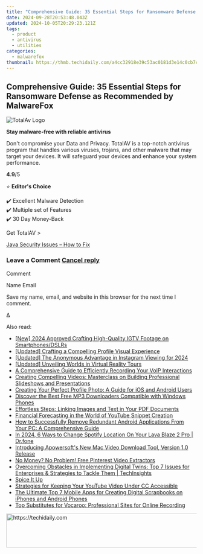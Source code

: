 ```yaml
---
title: "Comprehensive Guide: 35 Essential Steps for Ransomware Defense as Recommended by MalwareFox"
date: 2024-09-28T20:53:48.043Z
updated: 2024-10-05T20:29:23.121Z
tags:
  - product
  - antivirus
  - utilities
categories:
  - malwarefox
thumbnail: https://thmb.techidaily.com/a4cc32918e39c53ac0181d3e14c0cb7c5573f6c68460130a6a8de8214128380d.jpg
---
```


## Comprehensive Guide: 35 Essential Steps for Ransomware Defense as Recommended by MalwareFox

![TotalAv Logo](https://www.malwarefox.com/wp-content/uploads/2024/02/totalav-svg.webp "totalav-svg")

**Stay malware-free with reliable antivirus**

Don't compromise your Data and Privacy. TotalAV is a top-notch antivirus program that handles various viruses, trojans, and other malware that may target your devices. It will safeguard your devices and enhance your system performance.

**4.9**/5

⭐ **Editor's Choice**

✔️ Excellent Malware Detection  
✔️ Multiple set of Features  
✔️ 30 Day Money-Back

[](https://tools.techidaily.com/malwarefox/products/) Get TotalAV > 

[Java Security Issues – How to Fix](https://tools.techidaily.com/malwarefox/products/)

### Leave a Comment [Cancel reply](https://tools.techidaily.com/malwarefox/products/)

Comment

Name Email 

Save my name, email, and website in this browser for the next time I comment.

Δ

<ins class="adsbygoogle"
     style="display:block"
     data-ad-format="autorelaxed"
     data-ad-client="ca-pub-7571918770474297"
     data-ad-slot="1223367746"></ins>

<ins class="adsbygoogle"
     style="display:block"
     data-ad-client="ca-pub-7571918770474297"
     data-ad-slot="8358498916"
     data-ad-format="auto"
     data-full-width-responsive="true"></ins>

<span class="atpl-alsoreadstyle">Also read:</span>
<div><ul>
<li><a href="https://instagram-video-files.techidaily.com/new-2024-approved-crafting-high-quality-igtv-footage-on-smartphonesdslrs/"><u>[New] 2024 Approved Crafting High-Quality IGTV Footage on Smartphones/DSLRs</u></a></li>
<li><a href="https://facebook-clips.techidaily.com/updated-crafting-a-compelling-profile-visual-experience/"><u>[Updated] Crafting a Compelling Profile Visual Experience</u></a></li>
<li><a href="https://instagram-clips.techidaily.com/updated-the-anonymous-advantage-in-instagram-viewing-for-2024/"><u>[Updated] The Anonymous Advantage in Instagram Viewing for 2024</u></a></li>
<li><a href="https://some-skills.techidaily.com/updated-unveiling-worlds-in-virtual-reality-tours/"><u>[Updated] Unveiling Worlds in Virtual Reality Tours</u></a></li>
<li><a href="https://discover-comparisons.techidaily.com/a-comprehensive-guide-to-efficiently-recording-your-voip-interactions/"><u>A Comprehensive Guide to Efficiently Recording Your VoIP Interactions</u></a></li>
<li><a href="https://discover-comparisons.techidaily.com/creating-compelling-videos-masterclass-on-building-professional-slideshows-and-presentations/"><u>Creating Compelling Videos: Masterclass on Building Professional Slideshows and Presentations</u></a></li>
<li><a href="https://discover-comparisons.techidaily.com/creating-your-perfect-profile-photo-a-guide-for-ios-and-android-users/"><u>Creating Your Perfect Profile Photo: A Guide for iOS and Android Users</u></a></li>
<li><a href="https://discover-comparisons.techidaily.com/discover-the-best-free-mp3-downloaders-compatible-with-windows-phones/"><u>Discover the Best Free MP3 Downloaders Compatible with Windows Phones</u></a></li>
<li><a href="https://discover-comparisons.techidaily.com/effortless-steps-linking-images-and-text-in-your-pdf-documents/"><u>Effortless Steps: Linking Images and Text in Your PDF Documents</u></a></li>
<li><a href="https://youtube-videos.techidaily.com/financial-forecasting-in-the-world-of-youtube-snippet-creation/"><u>Financial Forecasting in the World of YouTube Snippet Creation</u></a></li>
<li><a href="https://discover-comparisons.techidaily.com/how-to-successfully-remove-redundant-android-applications-from-your-pc-a-comprehensive-guide/"><u>How to Successfully Remove Redundant Android Applications From Your PC: A Comprehensive Guide</u></a></li>
<li><a href="https://change-location.techidaily.com/in-2024-6-ways-to-change-spotify-location-on-your-lava-blaze-2-pro-drfone-by-drfone-virtual-android/"><u>In 2024, 6 Ways to Change Spotify Location On Your Lava Blaze 2 Pro | Dr.fone</u></a></li>
<li><a href="https://discover-comparisons.techidaily.com/introducing-apowersofts-new-mac-video-download-tool-version-10-release/"><u>Introducing Apowersoft's New Mac Video Download Tool, Version 1.0 Release</u></a></li>
<li><a href="https://extra-hints.techidaily.com/no-money-no-problem-free-pinterest-video-extractors/"><u>No Money? No Problem! Free Pinterest Video Extractors</u></a></li>
<li><a href="https://technical-tips.techidaily.com/overcoming-obstacles-in-implementing-digital-twins-top-7-issues-for-enterprises-and-strategies-to-tackle-them-techinsights/"><u>Overcoming Obstacles in Implementing Digital Twins: Top 7 Issues for Enterprises & Strategies to Tackle Them | TechInsights</u></a></li>
<li><a href="https://technical-tips.techidaily.com/spice-it-up/"><u>Spice It Up</u></a></li>
<li><a href="https://youtube-videos.techidaily.com/strategies-for-keeping-your-youtube-video-under-cc-accessible/"><u>Strategies for Keeping Your YouTube Video Under CC Accessible</u></a></li>
<li><a href="https://discover-comparisons.techidaily.com/the-ultimate-top-7-mobile-apps-for-creating-digital-scrapbooks-on-iphones-and-android-phones/"><u>The Ultimate Top 7 Mobile Apps for Creating Digital Scrapbooks on iPhones and Android Phones</u></a></li>
<li><a href="https://discover-comparisons.techidaily.com/top-substitutes-for-vocaroo-professional-sites-for-online-recording/"><u>Top Substitutes for Vocaroo: Professional Sites for Online Recording</u></a></li>
</ul></div>

<!-- affiliate ads begin -->
<a href="https://aidotcom.pxf.io/c/5597632/2129043/19576" target="_top" id="2129043">
  <img src="//a.impactradius-go.com/display-ad/19576-2129043" border="0" alt="https://techidaily.com" width="728" height="90"/>
</a>
<img height="0" width="0" src="https://aidotcom.pxf.io/i/5597632/2129043/19576" style="position:absolute;visibility:hidden;" border="0" />
<!-- affiliate ads end -->

